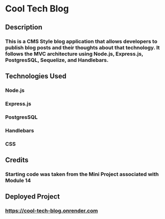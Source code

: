 # Cool Tech Blog

## Description
### This is a CMS Style blog application that allows developers to publish blog posts and their thoughts about that technology. It follows the MVC architecture using Node.js, Express.js, PostgresSQL, Sequelize, and Handlebars.

## Technologies Used
### Node.js
### Express.js
### PostgresSQL
### Handlebars
### CSS

## Credits
### Starting code was taken from the Mini Project associated with Module 14

## Deployed Project

### https://cool-tech-blog.onrender.com
